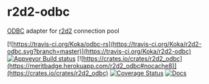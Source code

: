 # r2d2-odbc
[ODBC](https://github.com/Koka/odbc-rs) adapter for [r2d2](https://github.com/sfackler/r2d2) connection pool

[![https://travis-ci.org/Koka/odbc-rs](https://travis-ci.org/Koka/r2d2-odbc.svg?branch=master)](https://travis-ci.org/Koka/r2d2-odbc)
[![Appveyor Build status](https://ci.appveyor.com/api/projects/status/kyhokonmstsplla6?svg=true)](https://ci.appveyor.com/project/Koka/r2d2-odbc)
[![https://crates.io/crates/r2d2_odbc](https://meritbadge.herokuapp.com/r2d2_odbc#nocache8)](https://crates.io/crates/r2d2_odbc)
[![Coverage Status](https://coveralls.io/repos/github/Koka/r2d2-odbc/badge.svg)](https://coveralls.io/github/Koka/r2d2-odbc)
[![Docs](https://docs.rs/r2d2_odbc/badge.svg)](https://docs.rs/r2d2_odbc)

